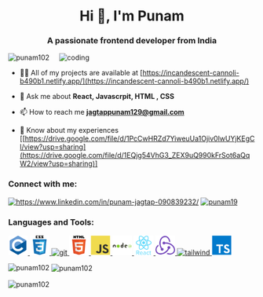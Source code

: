 

<h1 align="center">Hi 👋, I'm Punam</h1>
<h3 align="center">A passionate frontend developer from India</h3>
<img align="right" alt="coding" width="400" src="https://miro.medium.com/max/1050/1*qdAW1TjCN57h1lbuuzvchg.gif">

<p align="left"> <img src="https://komarev.com/ghpvc/?username=punam102&label=Profile%20views&color=0e75b6&style=flat" alt="punam102" /> </p>

- 👨‍💻 All of my projects are available at [https://incandescent-cannoli-b490b1.netlify.app/](https://incandescent-cannoli-b490b1.netlify.app/)

- 💬 Ask me about **React, Javascrpit, HTML , CSS**

- 📫 How to reach me **jagtappunam129@gmail.com**

- 📄 Know about my experiences [[https://drive.google.com/file/d/1PcCwHRZd7YiweuUa1Ojiv0lwUYjKEgCl/view?usp=sharing](https://drive.google.com/file/d/1EQjg54VhG3_ZEX9uQ990kFrSot6aQqW2/view?usp=sharing)]
<h3 align="left">Connect with me:</h3>
<p align="left">
<a href="https://linkedin.com/in/https://www.linkedin.com/in/punam-jagtap-090839232/" target="blank"><img align="center" src="https://raw.githubusercontent.com/rahuldkjain/github-profile-readme-generator/master/src/images/icons/Social/linked-in-alt.svg" alt="https://www.linkedin.com/in/punam-jagtap-090839232/" height="30" width="40" /></a>
<a href="https://instagram.com/punam19" target="blank"><img align="center" src="https://raw.githubusercontent.com/rahuldkjain/github-profile-readme-generator/master/src/images/icons/Social/instagram.svg" alt="punam19" height="30" width="40" /></a>
</p>

<h3 align="left">Languages and Tools:</h3>
<p align="left"> <a href="https://www.cprogramming.com/" target="_blank" rel="noreferrer"> <img src="https://raw.githubusercontent.com/devicons/devicon/master/icons/c/c-original.svg" alt="c" width="40" height="40"/> </a> <a href="https://www.w3schools.com/css/" target="_blank" rel="noreferrer"> <img src="https://raw.githubusercontent.com/devicons/devicon/master/icons/css3/css3-original-wordmark.svg" alt="css3" width="40" height="40"/> </a> <a href="https://git-scm.com/" target="_blank" rel="noreferrer"> <img src="https://www.vectorlogo.zone/logos/git-scm/git-scm-icon.svg" alt="git" width="40" height="40"/> </a> <a href="https://www.w3.org/html/" target="_blank" rel="noreferrer"> <img src="https://raw.githubusercontent.com/devicons/devicon/master/icons/html5/html5-original-wordmark.svg" alt="html5" width="40" height="40"/> </a> <a href="https://developer.mozilla.org/en-US/docs/Web/JavaScript" target="_blank" rel="noreferrer"> <img src="https://raw.githubusercontent.com/devicons/devicon/master/icons/javascript/javascript-original.svg" alt="javascript" width="40" height="40"/> </a> <a href="https://nodejs.org" target="_blank" rel="noreferrer"> <img src="https://raw.githubusercontent.com/devicons/devicon/master/icons/nodejs/nodejs-original-wordmark.svg" alt="nodejs" width="40" height="40"/> </a> <a href="https://reactjs.org/" target="_blank" rel="noreferrer"> <img src="https://raw.githubusercontent.com/devicons/devicon/master/icons/react/react-original-wordmark.svg" alt="react" width="40" height="40"/> </a> <a href="https://redux.js.org" target="_blank" rel="noreferrer"> <img src="https://raw.githubusercontent.com/devicons/devicon/master/icons/redux/redux-original.svg" alt="redux" width="40" height="40"/> </a> <a href="https://tailwindcss.com/" target="_blank" rel="noreferrer"> <img src="https://www.vectorlogo.zone/logos/tailwindcss/tailwindcss-icon.svg" alt="tailwind" width="40" height="40"/> </a> <a href="https://www.typescriptlang.org/" target="_blank" rel="noreferrer"> <img src="https://raw.githubusercontent.com/devicons/devicon/master/icons/typescript/typescript-original.svg" alt="typescript" width="40" height="40"/> </a> </p>

<p><img align="left" src="https://github-readme-stats.vercel.app/api/top-langs?username=punam102&show_icons=true&locale=en&layout=compact" alt="punam102" /></p>

<p>&nbsp;<img align="center" src="https://github-readme-stats.vercel.app/api?username=punam102&show_icons=true&locale=en" alt="punam102" /></p>

<p><img align="center" src="https://github-readme-streak-stats.herokuapp.com/?user=punam102&" alt="punam102" /></p>
